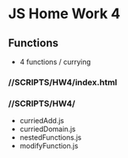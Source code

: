 # JS Home Work 4
## Functions
- 4 functions / currying

### //SCRIPTS/HW4/index.html
### //SCRIPTS/HW4/
- curriedAdd.js
- curriedDomain.js
- nestedFunctions.js
- modifyFunction.js
